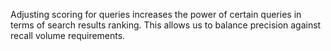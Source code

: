 Adjusting scoring for queries increases the power of certain queries in terms of search results ranking.  This allows us to balance precision against recall volume requirements.
